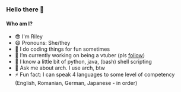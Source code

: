 ### Hello there 👀

<!--
**hopolapopola/hopolapopola** is a ✨ _special_ ✨ repository because its `README.md` (this file) appears on your GitHub profile.
cum.
Here are some ideas to get you started:

- 🔭 I’m currently working on ...
- 🌱 I’m currently learning ...
- 👯 I’m looking to collaborate on ...
- 🤔 I’m looking for help with ...
- 💬 Ask me about ...
- 📫 How to reach me: ...
- 😄 Pronouns: ...
- ⚡ Fun fact: ...
-->

#### Who am I?
- 😎 I'm Riley 
- 😄 Pronouns: She/they
- 🔢 I do coding things for fun sometimes
- 🔭 I’m currently working on being a vtuber (pls [follow](https://www.youtube.com/channel/UCGe25s-CAhX_8E2lwfaA30A))
- 😤 I know a little bit of python, java, (bash) shell scripting
- 💬 Ask me about arch. I use arch, btw
- ⚡ Fun fact: I can speak 4 languages to some level of competency (English, Romanian, German, Japanese - in order)
